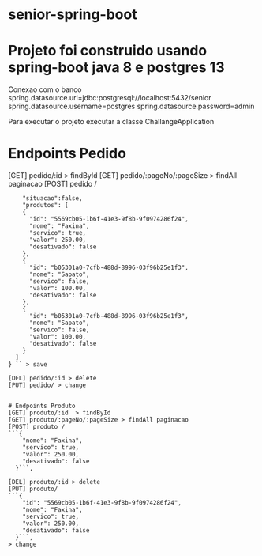 # senior-spring-boot
# Projeto foi construido usando spring-boot java 8 e postgres 13
Conexao com o banco
spring.datasource.url=jdbc:postgresql://localhost:5432/senior
spring.datasource.username=postgres
spring.datasource.password=admin

Para executar o projeto executar a classe ChallangeApplication


# Endpoints Pedido
[GET] pedido/:id  > findById
[GET] pedido/:pageNo/:pageSize > findAll paginacao
[POST] pedido /

``` {
	"situacao":false,
	"produtos": [
    {
      "id": "5569cb05-1b6f-41e3-9f8b-9f0974286f24",
      "nome": "Faxina",
      "servico": true,
      "valor": 250.00,
      "desativado": false  
    },
    {
      "id": "b05301a0-7cfb-488d-8996-03f96b25e1f3",
      "nome": "Sapato",
      "servico": false,
      "valor": 100.00,
      "desativado": false
    },
    {
      "id": "b05301a0-7cfb-488d-8996-03f96b25e1f3",
      "nome": "Sapato",
      "servico": false,
      "valor": 100.00,
      "desativado": false
    }
  ]
} `` > save

[DEL] pedido/:id > delete
[PUT] pedido/ > change


# Endpoints Produto
[GET] produto/:id  > findById
[GET] produto/:pageNo/:pageSize > findAll paginacao
[POST] produto /
```{    
    "nome": "Faxina",
    "servico": true,
    "valor": 250.00,
    "desativado": false  
  }```,
  
[DEL] produto/:id > delete
[PUT] produto/
```{
    "id": "5569cb05-1b6f-41e3-9f8b-9f0974286f24",
    "nome": "Faxina",
    "servico": true,
    "valor": 250.00,
    "desativado": false  
  }```,
> change

